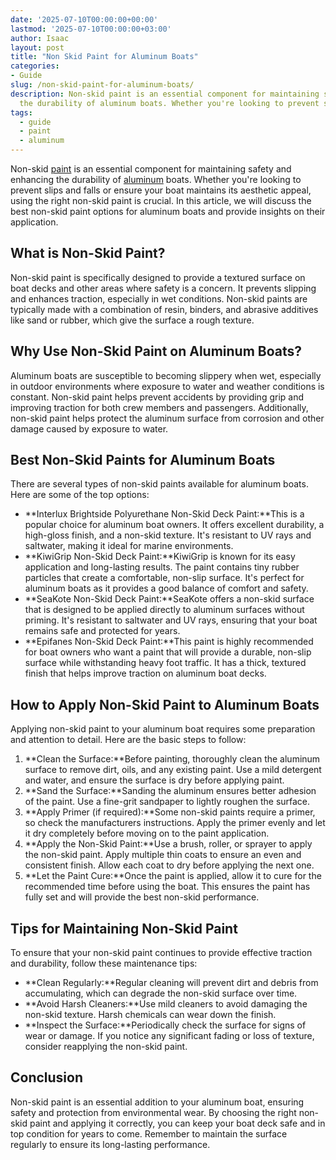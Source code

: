 ```yaml
---
date: '2025-07-10T00:00:00+00:00'
lastmod: '2025-07-10T00:00:00+03:00'
author: Isaac
layout: post
title: "Non Skid Paint for Aluminum Boats"
categories:
- Guide
slug: /non-skid-paint-for-aluminum-boats/
description: Non-skid paint is an essential component for maintaining safety and enhancing
  the durability of aluminum boats. Whether you're looking to prevent slips and...
tags: 
  - guide
  - paint
  - aluminum
---
```

Non-skid [paint](/posts/airless-paint-sprayer-cleaning-solution/) is an essential component for maintaining safety and enhancing the durability of [aluminum](/posts/best-paints-for-aluminum-boats/) boats. Whether you're looking to prevent slips and falls or ensure your boat maintains its aesthetic appeal, using the right non-skid paint is crucial. In this article, we will discuss the best non-skid paint options for aluminum boats and provide insights on their application.
## What is Non-Skid Paint?
Non-skid paint is specifically designed to provide a textured surface on boat decks and other areas where safety is a concern. It prevents slipping and enhances traction, especially in wet conditions. Non-skid paints are typically made with a combination of resin, binders, and abrasive additives like sand or rubber, which give the surface a rough texture.
## Why Use Non-Skid Paint on Aluminum Boats?
Aluminum boats are susceptible to becoming slippery when wet, especially in outdoor environments where exposure to water and weather conditions is constant. Non-skid paint helps prevent accidents by providing grip and improving traction for both crew members and passengers. Additionally, non-skid paint helps protect the aluminum surface from corrosion and other damage caused by exposure to water.
## Best Non-Skid Paints for Aluminum Boats
There are several types of non-skid paints available for aluminum boats. Here are some of the top options:
- **Interlux Brightside Polyurethane Non-Skid Deck Paint:**This is a popular choice for aluminum boat owners. It offers excellent durability, a high-gloss finish, and a non-skid texture. It's resistant to UV rays and saltwater, making it ideal for marine environments.
- **KiwiGrip Non-Skid Deck Paint:**KiwiGrip is known for its easy application and long-lasting results. The paint contains tiny rubber particles that create a comfortable, non-slip surface. It's perfect for aluminum boats as it provides a good balance of comfort and safety.
- **SeaKote Non-Skid Deck Paint:**SeaKote offers a non-skid surface that is designed to be applied directly to aluminum surfaces without priming. It's resistant to saltwater and UV rays, ensuring that your boat remains safe and protected for years.
- **Epifanes Non-Skid Deck Paint:**This paint is highly recommended for boat owners who want a paint that will provide a durable, non-slip surface while withstanding heavy foot traffic. It has a thick, textured finish that helps improve traction on aluminum boat decks.
## How to Apply Non-Skid Paint to Aluminum Boats
Applying non-skid paint to your aluminum boat requires some preparation and attention to detail. Here are the basic steps to follow:
1. **Clean the Surface:**Before painting, thoroughly clean the aluminum surface to remove dirt, oils, and any existing paint. Use a mild detergent and water, and ensure the surface is dry before applying paint.
2. **Sand the Surface:**Sanding the aluminum ensures better adhesion of the paint. Use a fine-grit sandpaper to lightly roughen the surface.
3. **Apply Primer (if required):**Some non-skid paints require a primer, so check the manufacturers instructions. Apply the primer evenly and let it dry completely before moving on to the paint application.
4. **Apply the Non-Skid Paint:**Use a brush, roller, or sprayer to apply the non-skid paint. Apply multiple thin coats to ensure an even and consistent finish. Allow each coat to dry before applying the next one.
5. **Let the Paint Cure:**Once the paint is applied, allow it to cure for the recommended time before using the boat. This ensures the paint has fully set and will provide the best non-skid performance.
## Tips for Maintaining Non-Skid Paint
To ensure that your non-skid paint continues to provide effective traction and durability, follow these maintenance tips:
- **Clean Regularly:**Regular cleaning will prevent dirt and debris from accumulating, which can degrade the non-skid surface over time.
- **Avoid Harsh Cleaners:**Use mild cleaners to avoid damaging the non-skid texture. Harsh chemicals can wear down the finish.
- **Inspect the Surface:**Periodically check the surface for signs of wear or damage. If you notice any significant fading or loss of texture, consider reapplying the non-skid paint.
## Conclusion
Non-skid paint is an essential addition to your aluminum boat, ensuring safety and protection from environmental wear. By choosing the right non-skid paint and applying it correctly, you can keep your boat deck safe and in top condition for years to come. Remember to maintain the surface regularly to ensure its long-lasting performance.
